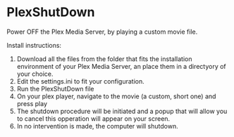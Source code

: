 # PlexShutDown
Power OFF the Plex Media Server, by playing a custom movie file.

Install instructions:  
1. Download all the files from the folder that fits the installation environment of your Plex Media Server, an place them in a directyory of your choice.
2. Edit the settings.ini to fit your configuration.
3. Run the PlexShutDown file
4. On your plex player, navigate to the movie (a custom, short one) and press play
5. The shutdown procedure will be initiated and a popup that will allow you to cancel this opperation will appear on your screen.
6. In no intervention is made, the computer will shutdown.
